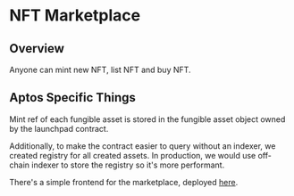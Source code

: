 # NFT Marketplace

## Overview

Anyone can mint new NFT, list NFT and buy NFT.

## Aptos Specific Things

Mint ref of each fungible asset is stored in the fungible asset object owned by the launchpad contract.

Additionally, to make the contract easier to query without an indexer, we created registry for all created assets.
In production, we would use off-chain indexer to store the registry so it's more performant.

There's a simple frontend for the marketplace, deployed [here](https://marketplace-example-rho.vercel.app/).
